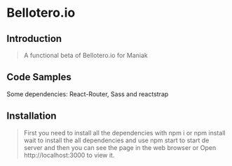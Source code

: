 # Bellotero.io

## Introduction

>A functional beta of Bellotero.io for Maniak

## Code Samples

Some dependencies:
React-Router,
Sass and 
reactstrap


## Installation

> First you need to install all the dependencies with npm i or npm install
>wait to install the all dependencies 
> and use npm start to start de server and then
> you can see the page in the web browser or Open http://localhost:3000 to view it.
